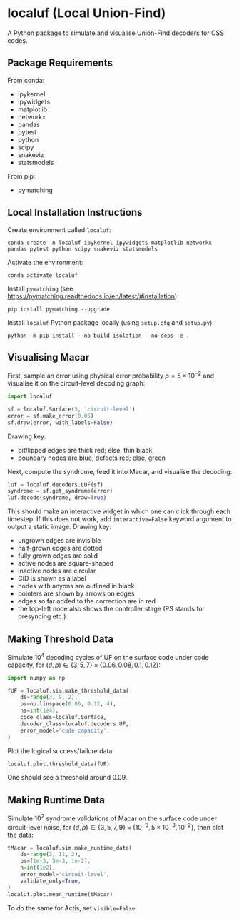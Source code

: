 # localuf (Local Union-Find)

A Python package to simulate and visualise Union-Find decoders for CSS codes.

## Package Requirements

From conda:
- ipykernel
- ipywidgets
- matplotlib
- networkx
- pandas
- pytest
- python
- scipy
- snakeviz
- statsmodels

From pip:
- pymatching

## Local Installation Instructions
Create environment called `localuf`:

`conda create -n localuf ipykernel ipywidgets matplotlib networkx pandas pytest python scipy snakeviz statsmodels`

Activate the environment:

`conda activate localuf`

Install `pymatching` (see https://pymatching.readthedocs.io/en/latest/#installation):

`pip install pymatching --upgrade`

Install `localuf` Python package locally (using `setup.cfg` and `setup.py`):

`python -m pip install --no-build-isolation --no-deps -e .`

## Visualising Macar

First, sample an error using physical error probability $p =5 \times 10^{-2}$
and visualise it on the circuit-level decoding graph:

```python
import localuf

sf = localuf.Surface(3, 'circuit-level')
error = sf.make_error(0.05)
sf.draw(error, with_labels=False)
```

Drawing key:
* bitflipped edges are thick red; else, thin black
* boundary nodes are blue; defects red; else, green

Next, compute the syndrome, feed it into Macar, and visualise the decoding:

```python
luf = localuf.decoders.LUF(sf)
syndrome = sf.get_syndrome(error)
luf.decode(syndrome, draw=True)
```

This should make an interactive widget in which one can click through each timestep.
If this does not work, add `interactive=False` keyword argument to output a static image.
Drawing key:
* ungrown edges are invisible
* half-grown edges are dotted
* fully grown edges are solid
* active nodes are square-shaped
* inactive nodes are circular
* CID is shown as a label
* nodes with anyons are outlined in black
* pointers are shown by arrows on edges
* edges so far added to the correction are in red
* the top-left node also shows the controller stage (PS stands for presyncing etc.)

## Making Threshold Data

Simulate $10^4$ decoding cycles of UF on the surface code under code capacity,
for $(d, p) \in \{3, 5, 7\} \times \{0.06, 0.08, 0.1, 0.12\}$:

```python
import numpy as np

fUF = localuf.sim.make_threshold_data(
    ds=range(3, 9, 2),
    ps=np.linspace(0.06, 0.12, 4),
    ns=int(1e4),
    code_class=localuf.Surface,
    decoder_class=localuf.decoders.UF,
    error_model='code capacity',
)
```

Plot the logical success/failure data:

```python
localuf.plot.threshold_data(fUF)
```

One should see a threshold around 0.09.

## Making Runtime Data

Simulate $10^2$ syndrome validations of Macar on the surface code under circuit-level noise,
for $(d, p) \in \{3, 5, 7, 9\} \times \{10^{-3}, 5\times 10^{-3}, 10^{-2}\}$,
then plot the data:

```python
tMacar = localuf.sim.make_runtime_data(
    ds=range(3, 11, 2),
    ps=[1e-3, 5e-3, 1e-2],
    n=int(1e2),
    error_model='circuit-level',
    validate_only=True,
)
localuf.plot.mean_runtime(tMacar)
```

To do the same for Actis, set `visible=False`.